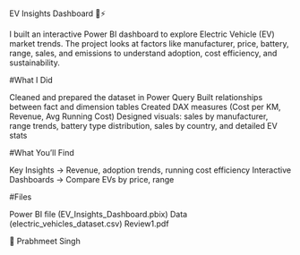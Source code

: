 EV Insights Dashboard 🚗⚡

I built an interactive Power BI dashboard to explore Electric Vehicle (EV) market trends.
The project looks at factors like manufacturer, price, battery, range, sales, and emissions to understand adoption, cost efficiency, and sustainability.

#What I Did

Cleaned and prepared the dataset in Power Query
Built relationships between fact and dimension tables
Created DAX measures (Cost per KM, Revenue, Avg Running Cost)
Designed visuals: sales by manufacturer, range trends, battery type distribution, sales by country, and detailed EV stats

#What You’ll Find

Key Insights → Revenue, adoption trends, running cost efficiency
Interactive Dashboards → Compare EVs by price, range

#Files

Power BI file (EV_Insights_Dashboard.pbix)
Data (electric_vehicles_dataset.csv)
Review1.pdf

👤 Prabhmeet Singh
